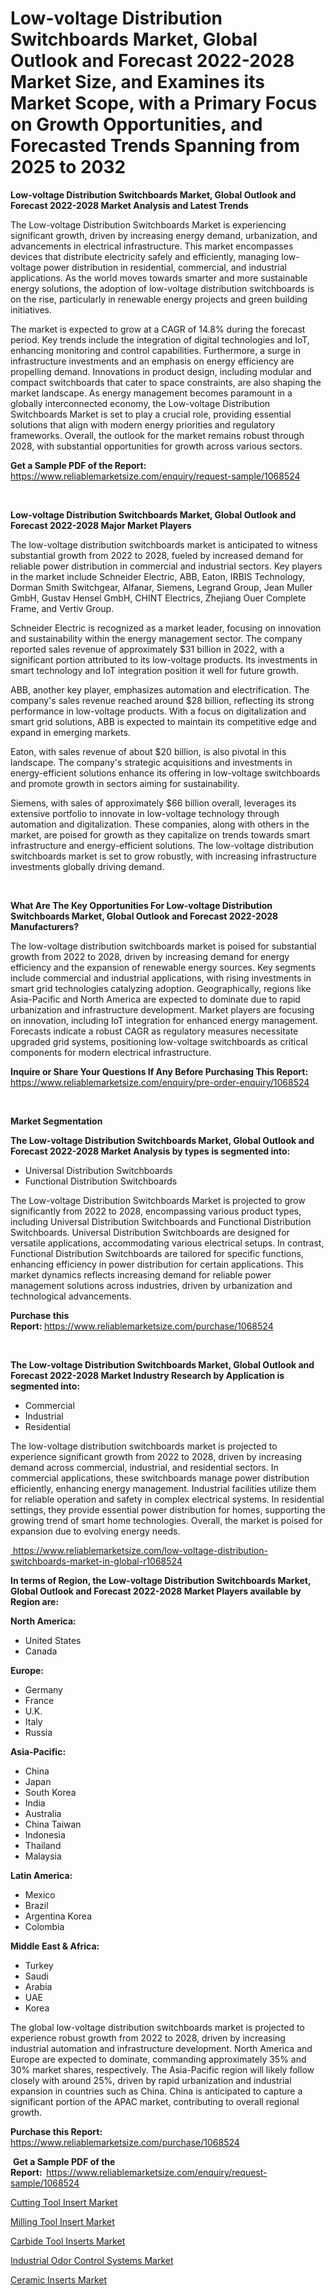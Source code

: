 <p><h1>Low-voltage Distribution Switchboards Market, Global Outlook and Forecast 2022-2028 Market Size, and Examines its Market Scope, with a Primary Focus on Growth Opportunities, and Forecasted Trends Spanning from 2025 to 2032</h1></p><p><strong>Low-voltage Distribution Switchboards Market, Global Outlook and Forecast 2022-2028 Market Analysis and Latest Trends</strong></p>
<p><p>The Low-voltage Distribution Switchboards Market is experiencing significant growth, driven by increasing energy demand, urbanization, and advancements in electrical infrastructure. This market encompasses devices that distribute electricity safely and efficiently, managing low-voltage power distribution in residential, commercial, and industrial applications. As the world moves towards smarter and more sustainable energy solutions, the adoption of low-voltage distribution switchboards is on the rise, particularly in renewable energy projects and green building initiatives.</p><p>The market is expected to grow at a CAGR of 14.8% during the forecast period. Key trends include the integration of digital technologies and IoT, enhancing monitoring and control capabilities. Furthermore, a surge in infrastructure investments and an emphasis on energy efficiency are propelling demand. Innovations in product design, including modular and compact switchboards that cater to space constraints, are also shaping the market landscape. As energy management becomes paramount in a globally interconnected economy, the Low-voltage Distribution Switchboards Market is set to play a crucial role, providing essential solutions that align with modern energy priorities and regulatory frameworks. Overall, the outlook for the market remains robust through 2028, with substantial opportunities for growth across various sectors.</p></p>
<p><strong>Get a Sample PDF of the Report:&nbsp;</strong> <a href="https://www.reliablemarketsize.com/enquiry/request-sample/1068524?utm_campaign=3185&utm_medium=2&utm_source=Github&utm_content=ia&utm_term=21032025&utm_id=low-voltage-distribution-switchboards-market-global-outlook-and-forecast-2022-2028">https://www.reliablemarketsize.com/enquiry/request-sample/1068524</a></p>
<p>&nbsp;</p>
<p><strong>Low-voltage Distribution Switchboards Market, Global Outlook and Forecast 2022-2028 Major Market Players</strong></p>
<p><p>The low-voltage distribution switchboards market is anticipated to witness substantial growth from 2022 to 2028, fueled by increased demand for reliable power distribution in commercial and industrial sectors. Key players in the market include Schneider Electric, ABB, Eaton, IRBIS Technology, Dorman Smith Switchgear, Alfanar, Siemens, Legrand Group, Jean Muller GmbH, Gustav Hensel GmbH, CHINT Electrics, Zhejiang Ouer Complete Frame, and Vertiv Group.</p><p>Schneider Electric is recognized as a market leader, focusing on innovation and sustainability within the energy management sector. The company reported sales revenue of approximately $31 billion in 2022, with a significant portion attributed to its low-voltage products. Its investments in smart technology and IoT integration position it well for future growth.</p><p>ABB, another key player, emphasizes automation and electrification. The company's sales revenue reached around $28 billion, reflecting its strong performance in low-voltage products. With a focus on digitalization and smart grid solutions, ABB is expected to maintain its competitive edge and expand in emerging markets.</p><p>Eaton, with sales revenue of about $20 billion, is also pivotal in this landscape. The company's strategic acquisitions and investments in energy-efficient solutions enhance its offering in low-voltage switchboards and promote growth in sectors aiming for sustainability.</p><p>Siemens, with sales of approximately $66 billion overall, leverages its extensive portfolio to innovate in low-voltage technology through automation and digitalization. These companies, along with others in the market, are poised for growth as they capitalize on trends towards smart infrastructure and energy-efficient solutions. The low-voltage distribution switchboards market is set to grow robustly, with increasing infrastructure investments globally driving demand.</p></p>
<p>&nbsp;</p>
<p><strong>What Are The Key Opportunities For Low-voltage Distribution Switchboards Market, Global Outlook and Forecast 2022-2028 Manufacturers?</strong></p>
<p><p>The low-voltage distribution switchboards market is poised for substantial growth from 2022 to 2028, driven by increasing demand for energy efficiency and the expansion of renewable energy sources. Key segments include commercial and industrial applications, with rising investments in smart grid technologies catalyzing adoption. Geographically, regions like Asia-Pacific and North America are expected to dominate due to rapid urbanization and infrastructure development. Market players are focusing on innovation, including IoT integration for enhanced energy management. Forecasts indicate a robust CAGR as regulatory measures necessitate upgraded grid systems, positioning low-voltage switchboards as critical components for modern electrical infrastructure.</p></p>
<p><strong>Inquire or Share Your Questions If Any Before Purchasing This Report:</strong> <a href="https://www.reliablemarketsize.com/enquiry/pre-order-enquiry/1068524?utm_campaign=3185&utm_medium=2&utm_source=Github&utm_content=ia&utm_term=21032025&utm_id=low-voltage-distribution-switchboards-market-global-outlook-and-forecast-2022-2028">https://www.reliablemarketsize.com/enquiry/pre-order-enquiry/1068524</a></p>
<p>&nbsp;</p>
<p><strong>Market Segmentation</strong></p>
<p><strong>The Low-voltage Distribution Switchboards Market, Global Outlook and Forecast 2022-2028 Market Analysis by types is segmented into:</strong></p>
<p><ul><li>Universal Distribution Switchboards</li><li>Functional Distribution Switchboards</li></ul></p>
<p><p>The Low-voltage Distribution Switchboards Market is projected to grow significantly from 2022 to 2028, encompassing various product types, including Universal Distribution Switchboards and Functional Distribution Switchboards. Universal Distribution Switchboards are designed for versatile applications, accommodating various electrical setups. In contrast, Functional Distribution Switchboards are tailored for specific functions, enhancing efficiency in power distribution for certain applications. This market dynamics reflects increasing demand for reliable power management solutions across industries, driven by urbanization and technological advancements.</p></p>
<p><strong>Purchase this Report:&nbsp;</strong><a href="https://www.reliablemarketsize.com/purchase/1068524?utm_campaign=3185&utm_medium=2&utm_source=Github&utm_content=ia&utm_term=21032025&utm_id=low-voltage-distribution-switchboards-market-global-outlook-and-forecast-2022-2028">https://www.reliablemarketsize.com/purchase/1068524</a></p>
<p>&nbsp;</p>
<p><strong>The Low-voltage Distribution Switchboards Market, Global Outlook and Forecast 2022-2028 Market Industry Research by Application is segmented into:</strong></p>
<p><ul><li>Commercial</li><li>Industrial</li><li>Residential</li></ul></p>
<p><p>The low-voltage distribution switchboards market is projected to experience significant growth from 2022 to 2028, driven by increasing demand across commercial, industrial, and residential sectors. In commercial applications, these switchboards manage power distribution efficiently, enhancing energy management. Industrial facilities utilize them for reliable operation and safety in complex electrical systems. In residential settings, they provide essential power distribution for homes, supporting the growing trend of smart home technologies. Overall, the market is poised for expansion due to evolving energy needs.</p></p>
<p><a href="https://www.reliablemarketsize.com/low-voltage-distribution-switchboards-market-in-global-r1068524?utm_campaign=3185&utm_medium=2&utm_source=Github&utm_content=ia&utm_term=21032025&utm_id=low-voltage-distribution-switchboards-market-global-outlook-and-forecast-2022-2028">&nbsp;https://www.reliablemarketsize.com/low-voltage-distribution-switchboards-market-in-global-r1068524</a></p>
<p><strong>In terms of Region, the Low-voltage Distribution Switchboards Market, Global Outlook and Forecast 2022-2028 Market Players available by Region are:</strong></p>
<p>
    <p> <strong> North America: </strong>
        <ul>
            <li>United States</li>
            <li>Canada</li>
        </ul>
        </p> 
    <p> <strong> Europe: </strong>
        <ul>
            <li>Germany</li>
            <li>France</li>
            <li>U.K.</li>
            <li>Italy</li>
            <li>Russia</li>
        </ul>
        </p> 
    <p> <strong> Asia-Pacific: </strong>
        <ul>
            <li>China</li>
            <li>Japan</li>
            <li>South Korea</li>
            <li>India</li>
            <li>Australia</li>
            <li>China Taiwan</li>
            <li>Indonesia</li>
            <li>Thailand</li>
            <li>Malaysia</li>
        </ul>
        </p> 
    <p> <strong> Latin America: </strong>
        <ul>
            <li>Mexico</li>
            <li>Brazil</li>
            <li>Argentina Korea</li>
            <li>Colombia</li>
        </ul>
        </p> 
    <p> <strong> Middle East & Africa: </strong>
        <ul>
            <li>Turkey</li>
            <li>Saudi</li>
            <li>Arabia</li>
            <li>UAE</li>
            <li>Korea</li>
        </ul>
    </p>
    </p>
<p><p>The global low-voltage distribution switchboards market is projected to experience robust growth from 2022 to 2028, driven by increasing industrial automation and infrastructure development. North America and Europe are expected to dominate, commanding approximately 35% and 30% market shares, respectively. The Asia-Pacific region will likely follow closely with around 25%, driven by rapid urbanization and industrial expansion in countries such as China. China is anticipated to capture a significant portion of the APAC market, contributing to overall regional growth.</p></p>
<p><strong>Purchase this Report: </strong><a href="https://www.reliablemarketsize.com/purchase/1068524?utm_campaign=3185&utm_medium=2&utm_source=Github&utm_content=ia&utm_term=21032025&utm_id=low-voltage-distribution-switchboards-market-global-outlook-and-forecast-2022-2028">https://www.reliablemarketsize.com/purchase/1068524</a></p>
<p>&nbsp;<strong>Get a Sample PDF of the Report:&nbsp;&nbsp;</strong><a href="https://www.reliablemarketsize.com/enquiry/request-sample/1068524?utm_campaign=3185&utm_medium=2&utm_source=Github&utm_content=ia&utm_term=21032025&utm_id=low-voltage-distribution-switchboards-market-global-outlook-and-forecast-2022-2028">https://www.reliablemarketsize.com/enquiry/request-sample/1068524</a></p>
<p><strong></strong></p>
<p><p><a href="https://www.linkedin.com/pulse/cutting-tool-insert-market-outlook-2025-2032-comprehensive-size-ogh9e?utm_campaign=3185&utm_medium=2&utm_source=Github&utm_content=ia&utm_term=21032025&utm_id=low-voltage-distribution-switchboards-market-global-outlook-and-forecast-2022-2028">Cutting Tool Insert Market</a></p><p><a href="https://www.linkedin.com/pulse/milling-tool-insert-research-report-industry-development-obz1e?utm_campaign=3185&utm_medium=2&utm_source=Github&utm_content=ia&utm_term=21032025&utm_id=low-voltage-distribution-switchboards-market-global-outlook-and-forecast-2022-2028">Milling Tool Insert Market</a></p><p><a href="https://www.linkedin.com/pulse/comprehensive-growth-insights-carbide-tool-inserts-market-nzfve?utm_campaign=3185&utm_medium=2&utm_source=Github&utm_content=ia&utm_term=21032025&utm_id=low-voltage-distribution-switchboards-market-global-outlook-and-forecast-2022-2028">Carbide Tool Inserts Market</a></p><p><a href="https://www.linkedin.com/pulse/revenue-forecast-industrial-odor-control-systems-market-rjcwf?utm_campaign=3185&utm_medium=2&utm_source=Github&utm_content=ia&utm_term=21032025&utm_id=low-voltage-distribution-switchboards-market-global-outlook-and-forecast-2022-2028">Industrial Odor Control Systems Market</a></p><p><a href="https://www.linkedin.com/pulse/key-insights-forecast-ceramic-inserts-market-2025-2032-expected-nb2oe?utm_campaign=3185&utm_medium=2&utm_source=Github&utm_content=ia&utm_term=21032025&utm_id=low-voltage-distribution-switchboards-market-global-outlook-and-forecast-2022-2028">Ceramic Inserts Market</a></p></p>